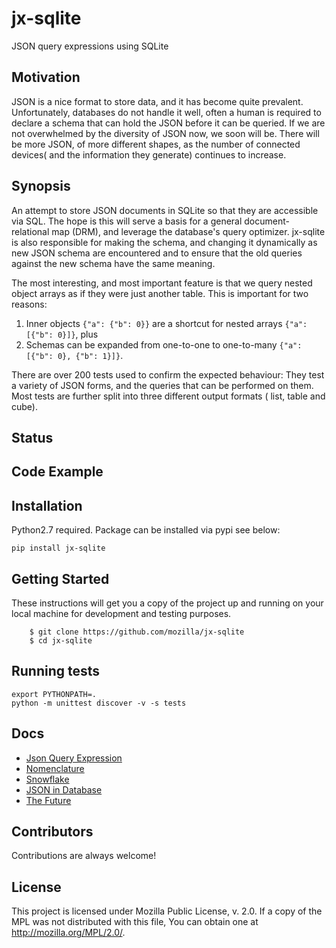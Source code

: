 # jx-sqlite 
JSON query expressions using SQLite

## Motivation
JSON is a nice format to store data, and it has become quite prevalent. Unfortunately, databases do not handle it well, often a human is required to declare a schema that can hold the JSON before it can be queried. If we are not overwhelmed by the diversity of JSON now, we soon will be. There will be more JSON, of more different shapes, as the number of connected devices( and the information they generate) continues to increase.


## Synopsis
An attempt to store JSON documents in SQLite so that they are accessible via SQL. The hope is this will serve a basis for a general document-relational map (DRM), and leverage the database's query optimizer.
jx-sqlite  is also responsible for making the schema, and changing it dynamically as new JSON schema are encountered and to ensure that the old queries against the new schema have the same meaning.

The most interesting, and most important feature is that we query nested object arrays as if they were just another table.  This is important for two reasons:

1. Inner objects `{"a": {"b": 0}}` are a shortcut for nested arrays `{"a": [{"b": 0}]}`, plus
2. Schemas can be expanded from one-to-one  to one-to-many `{"a": [{"b": 0}, {"b": 1}]}`.


There are over 200 tests used to confirm the expected behaviour: They test a variety of JSON forms, and the queries that can be performed on them. Most tests are further split into three different output formats ( list, table and cube).


## Status
## Code Example

## Installation
Python2.7 required. Package can be installed via pypi see below:
        
    pip install jx-sqlite

## Getting Started
These instructions will get you a copy of the project up and running on your local machine for development and testing purposes.

        $ git clone https://github.com/mozilla/jx-sqlite
        $ cd jx-sqlite
   
## Running tests

    export PYTHONPATH=.
    python -m unittest discover -v -s tests


## Docs

* [Json Query Expression](https://github.com/klahnakoski/ActiveData/blob/dev/docs/jx.md)
* [Nomenclature](https://github.com/mozilla/jx-sqlite/blob/master/docs/Nomenclature.md)
* [Snowflake](https://github.com/mozilla/jx-sqlite/blob/master/docs/Perspective.md)
* [JSON in Database](https://github.com/mozilla/jx-sqlite/blob/master/docs/JSON%20in%20Database.md)
* [The Future](https://github.com/mozilla/jx-sqlite/blob/master/docs/The%20Future.md)


## Contributors
Contributions are always welcome!

## License
This project is licensed under Mozilla Public License, v. 2.0. If a copy of the MPL was not distributed with this file, You can obtain one at http://mozilla.org/MPL/2.0/.
